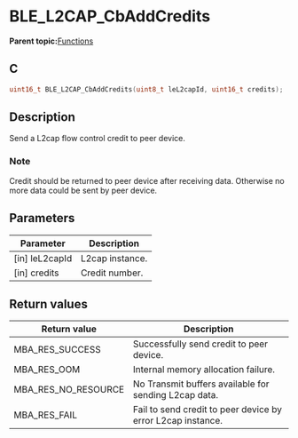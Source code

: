 # BLE\_L2CAP\_CbAddCredits

**Parent topic:**[Functions](GUID-B780FD08-A101-4686-A604-9AF23DB222E0.md)

## C

```c
uint16_t BLE_L2CAP_CbAddCredits(uint8_t leL2capId, uint16_t credits);
```

## Description

Send a L2cap flow control credit to peer device.

### Note

Credit should be returned to peer device after receiving data. Otherwise no more data could be sent by peer device.

## Parameters

|Parameter|Description|
|---------|-----------|
|\[in\] leL2capId|L2cap instance.|
|\[in\] credits|Credit number.|

## Return values

|Return value|Description|
|------------|-----------|
|MBA\_RES\_SUCCESS|Successfully send credit to peer device.|
|MBA\_RES\_OOM|Internal memory allocation failure.|
|MBA\_RES\_NO\_RESOURCE|No Transmit buffers available for sending L2cap data.|
|MBA\_RES\_FAIL|Fail to send credit to peer device by error L2cap instance.|

